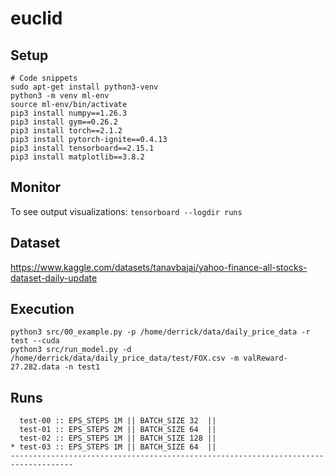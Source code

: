 # euclid

## Setup
```
# Code snippets
sudo apt-get install python3-venv
python3 -m venv ml-env
source ml-env/bin/activate
pip3 install numpy==1.26.3
pip3 install gym==0.26.2
pip3 install torch==2.1.2
pip3 install pytorch-ignite==0.4.13
pip3 install tensorboard==2.15.1
pip3 install matplotlib==3.8.2
```

## Monitor
To see output visualizations:
`tensorboard --logdir runs` 

## Dataset
https://www.kaggle.com/datasets/tanavbajaj/yahoo-finance-all-stocks-dataset-daily-update

## Execution
```
python3 src/00_example.py -p /home/derrick/data/daily_price_data -r test --cuda
python3 src/run_model.py -d /home/derrick/data/daily_price_data/test/FOX.csv -m valReward-27.282.data -n test1
```

## Runs
```
  test-00 :: EPS_STEPS 1M || BATCH_SIZE 32  ||
  test-01 :: EPS_STEPS 2M || BATCH_SIZE 64  ||
  test-02 :: EPS_STEPS 1M || BATCH_SIZE 128 ||
* test-03 :: EPS_STEPS 1M || BATCH_SIZE 64  ||
------------------------------------------------------------------------------------

```
